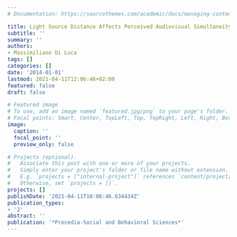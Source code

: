 ```yaml
---
# Documentation: https://sourcethemes.com/academic/docs/managing-content/

title: Light Source Distance Affects Perceived Audiovisual Simultaneity
subtitle: ''
summary: ''
authors:
- Massimiliano Di Luca
tags: []
categories: []
date: '2014-01-01'
lastmod: 2021-04-11T12:06:46+02:00
featured: false
draft: false

# Featured image
# To use, add an image named `featured.jpg/png` to your page's folder.
# Focal points: Smart, Center, TopLeft, Top, TopRight, Left, Right, BottomLeft, Bottom, BottomRight.
image:
  caption: ''
  focal_point: ''
  preview_only: false

# Projects (optional).
#   Associate this post with one or more of your projects.
#   Simply enter your project's folder or file name without extension.
#   E.g. `projects = ["internal-project"]` references `content/project/deep-learning/index.md`.
#   Otherwise, set `projects = []`.
projects: []
publishDate: '2021-04-11T10:06:46.634434Z'
publication_types:
- '2'
abstract: ''
publication: '*Procedia-Social and Behavioral Sciences*'
---
```

